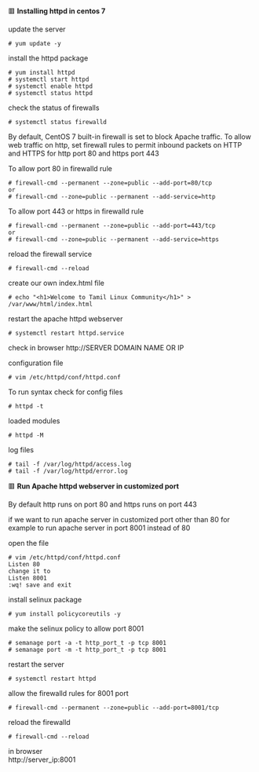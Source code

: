 :red_square: __Installing httpd in centos 7__

update the server
```
# yum update -y
```
install the httpd package
```
# yum install httpd
# systemctl start httpd
# systemctl enable httpd
# systemctl status httpd
```
check the status of firewalls
```
# systemctl status firewalld
```
By default, CentOS 7 built-in firewall is set 
to block Apache traffic. To allow web traffic 
on http, set firewall rules to permit inbound 
packets on HTTP and HTTPS for http port 80 
and https port 443

To allow port 80 in firewalld rule
```
# firewall-cmd --permanent --zone=public --add-port=80/tcp
or 
# firewall-cmd --zone=public --permanent --add-service=http
```
To allow port 443 or https in firewalld rule
```
# firewall-cmd --permanent --zone=public --add-port=443/tcp
or
# firewall-cmd --zone=public --permanent --add-service=https
```
reload the firewall service
```
# firewall-cmd --reload
```
create our own index.html file
```
# echo "<h1>Welcome to Tamil Linux Community</h1>" > /var/www/html/index.html
```
restart the apache httpd webserver
```
# systemctl restart httpd.service
```

check in browser
http://SERVER DOMAIN NAME OR IP

configuration file
```
# vim /etc/httpd/conf/httpd.conf
```
To run syntax check for config files
```
# httpd -t
```
loaded modules
```
# httpd -M
```
log files
```
# tail -f /var/log/httpd/access.log
# tail -f /var/log/httpd/error.log
```

:red_square: __Run Apache httpd webserver in customized port__

By default http runs on port 80 and https runs on port 443

if we want to run apache server in customized port other than 80
for example to run apache server in port 8001 instead of 80

open the file
```
# vim /etc/httpd/conf/httpd.conf
Listen 80
change it to
Listen 8001
:wq! save and exit
```
install selinux package
```
# yum install policycoreutils -y
```
make the selinux policy to allow port 8001
```
# semanage port -a -t http_port_t -p tcp 8001
# semanage port -m -t http_port_t -p tcp 8001
```
restart the server
```
# systemctl restart httpd
```
allow the firewalld rules for 8001 port
```
# firewall-cmd --permanent --zone=public --add-port=8001/tcp
```
reload the firewalld
```
# firewall-cmd --reload
```
in browser
\
http://server_ip:8001
